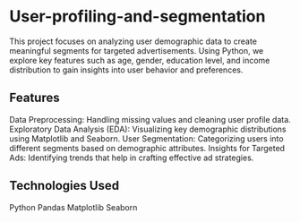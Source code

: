 # User-profiling-and-segmentation
This project focuses on analyzing user demographic data to create meaningful segments for targeted advertisements. Using Python, we explore key features such as age, gender, education level, and income distribution to gain insights into user behavior and preferences.

## Features
Data Preprocessing: Handling missing values and cleaning user profile data.
Exploratory Data Analysis (EDA): Visualizing key demographic distributions using Matplotlib and Seaborn.
User Segmentation: Categorizing users into different segments based on demographic attributes.
Insights for Targeted Ads: Identifying trends that help in crafting effective ad strategies.
## Technologies Used
Python
Pandas
Matplotlib
Seaborn

